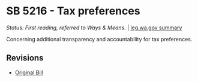 # SB 5216 - Tax preferences
*Status: First reading, referred to Ways & Means.* | [leg.wa.gov summary](https://app.leg.wa.gov/billsummary?BillNumber=5216&Year=2021)

Concerning additional transparency and accountability for tax preferences.

## Revisions
* [Original Bill](1/)